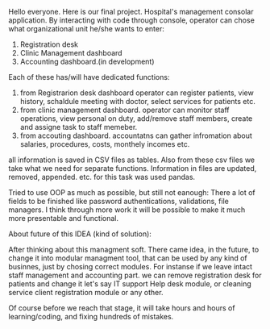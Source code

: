 Hello everyone.
Here is our final project. Hospital's management consolar application. 
By interacting with code through console, operator can chose what organizational unit he/she wants to enter:
1. Registration desk
2. Clinic Management dashboard
3. Accounting dashboard.(in development)

Each of these has/will have dedicated functions:
1. from Registrarion desk dashboard operator can register patients, view history, schaldule meeting with doctor, select services for patients etc.
2. from clinic management dashboard. operator can monitor staff operations, view personal on duty, add/remove staff members, create and assigne task to staff memeber.
3. from accouting dashboard. accountatns can gather infromation about salaries, procedures, costs, monthely incomes etc. 

all information is saved in CSV files as tables. Also from these csv files we take what we need for separate functions. Information in files are updated, removed, appended. etc. for this task was used pandas.

Tried to use OOP as much as possible, but still not eanough: There a lot of fields to be finished like password authentications, validations, file managers. I think  through more work it will be possible to make it much more presentable and functional. 


About future of this IDEA (kind of solution):

After thinking about this managment soft. There came idea, in the future, to change it into modular managment tool, that can be used by any kind of businnes, just by chosing correct modules. For instanse if we leave intact staff management and accounting part. we can  remove registration desk for patients and change it let's say IT support Help desk module, or cleaning service client registration module or any other.

Of course before we reach that stage, it will take hours and hours of learning/coding, and fixing hundreds of mistakes. 
